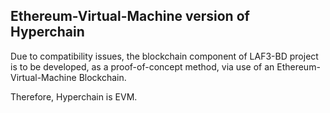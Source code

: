 ## Ethereum-Virtual-Machine version of Hyperchain

Due to compatibility issues, the blockchain component of LAF3-BD project is to be developed, as a proof-of-concept method, via use of an Ethereum-Virtual-Machine Blockchain.

Therefore, Hyperchain is EVM.
